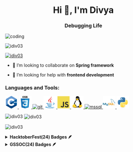 <h1 align="center">Hi 👋, I'm Divya</h1>
<h3 align="center">Debugging Life</h3>
<img algin = "right" alt ="coding" width ="400" src = "https://i.pinimg.com/originals/1f/d7/8e/1fd78e28449345cb772e60eb101b66b2.gif">
<p align="left"> <img src="https://komarev.com/ghpvc/?username=idiv03&label=Profile%20views&color=0e75b6&style=flat" alt="idiv03" /> </p>

<p align="left"> <a href="https://github.com/ryo-ma/github-profile-trophy"><img src="https://github-profile-trophy.vercel.app/?username=idiv03" alt="idiv03" /></a> </p>

- 👯 I’m looking to collaborate on **Spring framework**

- 🤝 I’m looking for help with **frontend development**


<p align="left">
</p>

<h3 align="left">Languages and Tools:</h3>
<p align="left"> <a href="https://www.w3schools.com/cpp/" target="_blank" rel="noreferrer"> <img src="https://raw.githubusercontent.com/devicons/devicon/master/icons/cplusplus/cplusplus-original.svg" alt="cplusplus" width="40" height="40"/> </a> <a href="https://www.w3schools.com/css/" target="_blank" rel="noreferrer"> <img src="https://raw.githubusercontent.com/devicons/devicon/master/icons/css3/css3-original-wordmark.svg" alt="css3" width="40" height="40"/> </a> <a href="https://git-scm.com/" target="_blank" rel="noreferrer"> <img src="https://www.vectorlogo.zone/logos/git-scm/git-scm-icon.svg" alt="git" width="40" height="40"/> </a> <a href="https://www.java.com" target="_blank" rel="noreferrer"> <img src="https://raw.githubusercontent.com/devicons/devicon/master/icons/java/java-original.svg" alt="java" width="40" height="40"/> </a> <a href="https://developer.mozilla.org/en-US/docs/Web/JavaScript" target="_blank" rel="noreferrer"> <img src="https://raw.githubusercontent.com/devicons/devicon/master/icons/javascript/javascript-original.svg" alt="javascript" width="40" height="40"/> </a> <a href="https://www.linux.org/" target="_blank" rel="noreferrer"> <img src="https://raw.githubusercontent.com/devicons/devicon/master/icons/linux/linux-original.svg" alt="linux" width="40" height="40"/> </a> <a href="https://www.microsoft.com/en-us/sql-server" target="_blank" rel="noreferrer"> <img src="https://www.svgrepo.com/show/303229/microsoft-sql-server-logo.svg" alt="mssql" width="40" height="40"/> </a> <a href="https://www.mysql.com/" target="_blank" rel="noreferrer"> <img src="https://raw.githubusercontent.com/devicons/devicon/master/icons/mysql/mysql-original-wordmark.svg" alt="mysql" width="40" height="40"/> </a> <a href="https://www.python.org" target="_blank" rel="noreferrer"> <img src="https://raw.githubusercontent.com/devicons/devicon/master/icons/python/python-original.svg" alt="python" width="40" height="40"/> </a> </p>

<p><img align="left" src="https://github-readme-stats.vercel.app/api/top-langs?username=idiv03&show_icons=true&locale=en&layout=compact" alt="idiv03" /></p>

<p>&nbsp;<img align="center" src="https://github-readme-stats.vercel.app/api?username=idiv03&show_icons=true&locale=en" alt="idiv03" /></p>

<p><img align="center" src="https://github-readme-streak-stats.herokuapp.com/?user=idiv03&" alt="idiv03" /></p>
<!--hacktoberfest 2024-->
<details>	
 <summary><b>HacktoberFest(24) Badges 🪶</b></summary><br>
<div style='display:flex; align-items:center; gap: 10px;' align='center'>
<img src="https://assets.holopin.io/eyJidWNrZXQiOiJob2xvcGluLWFzc2V0cyIsImtleSI6ImFzc2V0cy9jbDd0ZDhncDUwMTMyMDlrMHd1OHFlNHg5IiwiZWRpdHMiOnsicm90YXRlIjpudWxsfX0=" alt="cplusplus" width="100" height="100"/>
 <img src="https://assets.holopin.io/hf2024levels/level0-sloth-hello-0-0-0-0.webp" alt="cplusplus" width="100" height="100"/>
   <img src="https://assets.holopin.io/hf2024levels/level1-sloth-hello-tumbler-0-0-0.webp" alt="cplusplus" width="100" height="100"/>
    <img src="https://assets.holopin.io/hf2024levels/level2-sloth-hello-tumbler-hoodie-0-0.webp" alt="cplusplus" width="100" height="100"/>
     <img src="https://assets.holopin.io/hf2024levels/level3-sloth-hello-tumbler-hoodie-sparkle-0.webp" alt="cplusplus" width="100" height="100"/>
      <img src="https://assets.holopin.io/hf2024levels/level4-sloth-hello-tumbler-hoodie-sparkle-eclipse.webp" alt="cplusplus" width="100" height="100"/>
      </div>
</details>

<details>	
 <summary><b>GSSOC(24) Badges 🪶</b></summary><br>
<div style='display:flex; align-items:center; gap: 10px;' align='center'><a href="https://gssoc.girlscript.tech/leaderboard">
<img src="https://raw.githubusercontent.com/GSSoC24/Postman-Challenge/main/docs/assets/Postman%20White.png" width="100px" height="100px"/>
</div>
</details>
